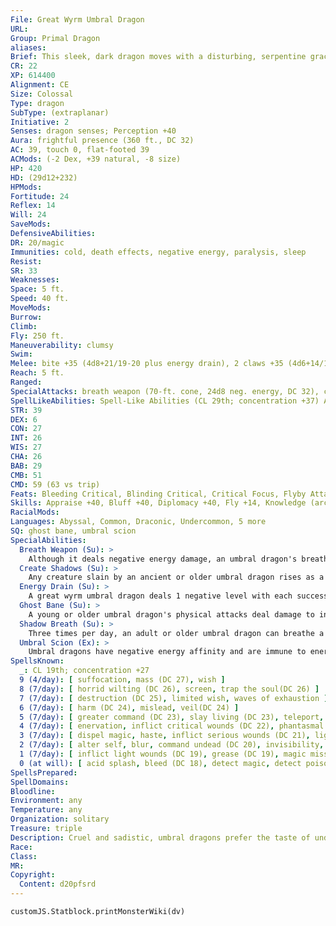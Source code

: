 ```yaml
---
File: Great Wyrm Umbral Dragon
URL: 
Group: Primal Dragon
aliases: 
Brief: This sleek, dark dragon moves with a disturbing, serpentine grace, its eyes glowing as if lit from within by crimson embers.
CR: 22
XP: 614400
Alignment: CE
Size: Colossal
Type: dragon
SubType: (extraplanar)
Initiative: 2
Senses: dragon senses; Perception +40
Aura: frightful presence (360 ft., DC 32)
AC: 39, touch 0, flat-footed 39
ACMods: (-2 Dex, +39 natural, -8 size)
HP: 420
HD: (29d12+232)
HPMods: 
Fortitude: 24
Reflex: 14
Will: 24
SaveMods: 
DefensiveAbilities: 
DR: 20/magic
Immunities: cold, death effects, negative energy, paralysis, sleep
Resist: 
SR: 33
Weaknesses: 
Space: 5 ft.
Speed: 40 ft.
MoveMods: 
Burrow: 
Climb: 
Fly: 250 ft.
Maneuverability: clumsy
Swim: 
Melee: bite +35 (4d8+21/19-20 plus energy drain), 2 claws +35 (4d6+14/19-20 plus energy drain), tail slap +33 (4d6+21) and 2 wings +33 (2d8+7)
Reach: 5 ft.
Ranged: 
SpecialAttacks: breath weapon (70-ft. cone, 24d8 neg. energy, DC 32), create shadows, crush (4d8+21, DC 32), energy drain (1 level, DC 32), shadow breath (12 Str), tail sweep (2d8+19, DC 32)
SpellLikeAbilities: Spell-Like Abilities (CL 29th; concentration +37) At will-darkness, project image (DC 25), shadow walk, vampiric touch 3/day-finger of death (DC 25), shades(DC 27)
STR: 39
DEX: 6
CON: 27
INT: 26
WIS: 27
CHA: 26
BAB: 29
CMB: 51
CMD: 59 (63 vs trip)
Feats: Bleeding Critical, Blinding Critical, Critical Focus, Flyby Attack, Greater Vital Strike, Hover, Improved Critical (bite), Improved Critical (claws), Improved Initiative, Improved Vital Strike, Multiattack, Power Attack, Skill Focus (Stealth), Snatch, Vital Strike
Skills: Appraise +40, Bluff +40, Diplomacy +40, Fly +14, Knowledge (arcana) +40, Knowledge (history) +40, Knowledge (local) +40, Knowledge (planes) +40, Knowledge (religion) +40, Perception +40, Sense Motive +40, Spellcraft +40, Stealth +20, Survival +40
RacialMods: 
Languages: Abyssal, Common, Draconic, Undercommon, 5 more
SQ: ghost bane, umbral scion
SpecialAbilities:
  Breath Weapon (Su): >
    Although it deals negative energy damage, an umbral dragon's breath weapon does not heal undead creatures.
  Create Shadows (Su): >
    Any creature slain by an ancient or older umbral dragon rises as a shadow (if 8 HD or less) or greater shadow (if above 8 HD) under the umbral dragon's control 1d4 rounds later.
  Energy Drain (Su): >
    A great wyrm umbral dragon deals 1 negative level with each successful bite or claw attack (1 level, DC 32).
  Ghost Bane (Su): >
    A young or older umbral dragon's physical attacks deal damage to incorporeal creatures normally.
  Shadow Breath (Su): >
    Three times per day, an adult or older umbral dragon can breathe a cone of shadows. Creatures who fail a Fortitude save are blinded for 1d4 rounds and take 1 point of Str drain per age category possessed by the dragon. A successful save negates the blindness and reduces Str drain to 1d4 points.
  Umbral Scion (Ex): >
    Umbral dragons have negative energy affinity and are immune to energy drain and death effects.
SpellsKnown:
  _: CL 19th; concentration +27
  9 (4/day): [ suffocation, mass (DC 27), wish ]
  8 (7/day): [ horrid wilting (DC 26), screen, trap the soul(DC 26) ]
  7 (7/day): [ destruction (DC 25), limited wish, waves of exhaustion ]
  6 (7/day): [ harm (DC 24), mislead, veil(DC 24) ]
  5 (7/day): [ greater command (DC 23), slay living (DC 23), teleport, unhallow ]
  4 (7/day): [ enervation, inflict critical wounds (DC 22), phantasmal killer (DC 22), unholy blight(DC 22) ]
  3 (7/day): [ dispel magic, haste, inflict serious wounds (DC 21), lightning bolt(DC 21) ]
  2 (7/day): [ alter self, blur, command undead (DC 20), invisibility, web(DC 20) ]
  1 (7/day): [ inflict light wounds (DC 19), grease (DC 19), magic missile, reduce person (DC 19), shield ]
  0 (at will): [ acid splash, bleed (DC 18), detect magic, detect poison, disrupt undead (DC 18), ghost sound, mage hand, ray of frost, read magic ]
SpellsPrepared: 
SpellDomains: 
Bloodline: 
Environment: any
Temperature: any
Organization: solitary
Treasure: triple
Description: Cruel and sadistic, umbral dragons prefer the taste of undead flesh or ghostly ectoplasm, yet never turn down opportunities to consume living flesh.
Race: 
Class: 
MR: 
Copyright:
  Content: d20pfsrd
---
```

```dataviewjs
customJS.Statblock.printMonsterWiki(dv)
```
